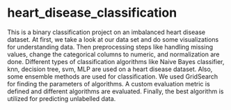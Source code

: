 # heart_disease_classification
This is a binary classification project on an imbalanced heart disease dataset. At first, we take a look at our data set and do some visualizations for understanding data. Then preprocessing steps like handling missing values, change the categorical columns to numeric, and normalization are done.  Different types of classification algorithms like  Naive Bayes classifier, knn, decision tree, svm, MLP are used on a heart disease dataset. Also, some ensemble methods are used for classification. We used GridSearch for finding the parameters of algorithms. A custom evaluation metric is defined and different algorithms are evaluated. Finally, the best algorithm is utilized for predicting unlabelled data.

